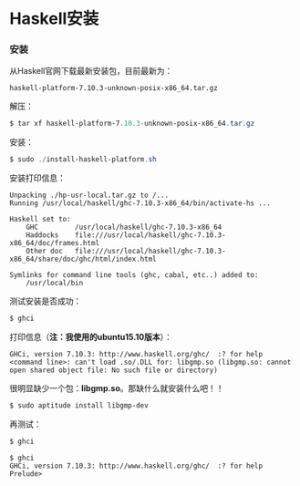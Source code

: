 Haskell安装
======================================

### 安装
从Haskell官网下载最新安装包，目前最新为：
```
haskell-platform-7.10.3-unknown-posix-x86_64.tar.gz
```
解压：
```powershell
$ tar xf haskell-platform-7.10.3-unknown-posix-x86_64.tar.gz
```
安装：
```powershell
$ sudo ./install-haskell-platform.sh
```
安装打印信息：
```
Unpacking ./hp-usr-local.tar.gz to /...
Running /usr/local/haskell/ghc-7.10.3-x86_64/bin/activate-hs ...

Haskell set to:
    GHC         /usr/local/haskell/ghc-7.10.3-x86_64
    Haddocks    file:///usr/local/haskell/ghc-7.10.3-x86_64/doc/frames.html
    Other doc   file:///usr/local/haskell/ghc-7.10.3-x86_64/share/doc/ghc/html/index.html

Symlinks for command line tools (ghc, cabal, etc..) added to:
    /usr/local/bin

```
测试安装是否成功：
```powershell
$ ghci
```
打印信息（**注：我使用的ubuntu15.10版本**）：
```
GHCi, version 7.10.3: http://www.haskell.org/ghc/  :? for help
<command line>: can't load .so/.DLL for: libgmp.so (libgmp.so: cannot open shared object file: No such file or directory)
```
很明显缺少一个包：**libgmp.so**。那缺什么就安装什么吧！！
```powershell
$ sudo aptitude install libgmp-dev
```
再测试：
```powershell
$ ghci
```
```
$ ghci
GHCi, version 7.10.3: http://www.haskell.org/ghc/  :? for help
Prelude>
```
